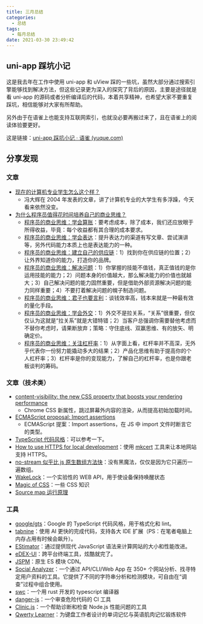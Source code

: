 ```yaml
---
title: 三月总结
categories:
  - 总结
tags:
  - 每月总结
date: 2021-03-30 23:49:42
---
```


## uni-app 踩坑小记

这是我去年在工作中使用 uni-app 和 uView 踩的一些坑，虽然大部分通过搜索引擎能够找到解决方法，但这些记录更为深入的探究了背后的原因，主要是途径就是看 uni-app 的源码或者分析编译后的代码，本着共享精神，也希望大家不要重复踩坑，相信能够对大家有所帮助。

另外由于在语雀上也能支持互联网索引，也就没必要再搬过来了，且在语雀上的阅读体验要更好。

这是链接：[uni-app 踩坑小记 · 语雀 (yuque.com)](https://www.yuque.com/4ark/cya7sq/tvs0tu)

## 分享发现

### 文章

- [现在的计算机专业学生怎么这个样？](https://dbanotes.net/review/the_students.html)
  - 冯大辉在 2004 年发表的文章，讲了计算机专业的大学生有多浮躁，今天看来依然没变。
- [为什么程序员值得花时间培养自己的商业思维？](https://blog.dteam.top/posts/2019-05/为什么程序员值得花时间培养自己的商业思维.html)
  - [程序员的商业思维：学会算账](https://blog.dteam.top/posts/2019-06/程序员的商业思维学会算账.html)：要考虑成本，除了成本，我们还应放眼于所得收益，毕竟：每个收益都有其合理的成本要求。
  - [程序员的商业思维：学会表达](https://blog.dteam.top/posts/2019-06/程序员的商业思维学会表达.html)：提升表达力的渠道有写文章、尝试演讲等，另外代码能力本质上也是表达能力的一种。
  - [程序员的商业思维：建立自己的供应链](https://blog.dteam.top/posts/2019-07/程序员的商业思维建立自己的供应链.html)：1）找到你在供应链的位置；2）让外界知道你的能力，打造你的品牌。
  - [程序员的商业思维：解决问题](https://blog.dteam.top/posts/2019-08/程序员的商业思维解决问题.htmlhttps://blog.dteam.top/posts/2019-08/程序员的商业思维解决问题.html)：1）你掌握的技能不值钱，真正值钱的是你运用技能的能力；2）问题本身的价值越大，那么解决能力的价值也就越大；3）自己解决问题的能力固然重要，但是借助外部资源解决问题的能力同样重要；4）不要打着解决问题的幌子制造问题。
  - [程序员的商业思维：君子也要言利](https://blog.dteam.top/posts/2019-11/程序员的商业思维君子也要言利.html)：谈钱效率高，钱本来就是一种最有效的量化手段。
  - [程序员的商业思维：学会外交](https://blog.dteam.top/posts/2019-12/程序员的商业思维学会外交.html)：1）外交不是拉关系，“关系”很重要，但仅仅认为这就是“拉关系”就是大错特错；2）当客户总强调你需要替他考虑而不替你考虑时，请果断放弃；策略：守住底线、双赢思维、有的放矢、明确定价。
  - [程序员的商业思维：关注杠杆率](https://blog.dteam.top/posts/2020-03/something-about-personal-leverage.html)：1）从字面上看，杠杆率并不高深，无外乎代表你一份努力能撬动多大的结果；2）产品化思维有助于提高你的个人杠杆率；3）杠杆率是你的变现能力，了解自己的杠杆率，也是你跟老板谈判的筹码。

### 文章（技术类）

- [content-visibility: the new CSS property that boosts your rendering performance](https://web.dev/content-visibility/)
  - Chrome CSS 新属性，跳过屏幕外内容的渲染，从而提高初始加载时间。
- [ECMAScript proposal: Import assertions](https://2ality.com/2021/01/import-assertions.html?utm_source=feedburner&utm_medium=feed&utm_campaign=Feed%3A+2ality+%282ality+%E2%80%93+JavaScript+and+more%29)
  - ECMAScript 提案：Import assertions，在 JS 中 import 文件时断言它的类型。
- [TypeScript 代码风格](https://zhongsp.gitbooks.io/typescript-handbook/content/doc/wiki/coding_guidelines.html)：可以参考一下。
- [How to use HTTPS for local development](https://web.dev/how-to-use-local-https/)：使用 [mkcert](https://github.com/FiloSottile/mkcert) 工具来让本地网站支持 HTTPS。
- [no-stream 似乎比 js 原生数组方法快](https://juejin.cn/post/6936448887360077831)：没有黑魔法，仅仅是因为它只遍历一遍数组。
- [WakeLock](https://developer.mozilla.org/zh-CN/docs/Web/API/WakeLock)：一个实验性的 WEB API，用于使设备保持唤醒状态
- [Magic of CSS](https://adamschwartz.co/magic-of-css/)：一些 CSS 知识
- [Source map 运行原理](https://blog.techbridge.cc/2021/03/28/how-source-map-works/)

### 工具

- [google/gts](https://github.com/google/gts)：Google 的 TypeScript 代码风格，用于格式化和 lint。
- [tabnine](https://www.tabnine.com/)：使用 AI 更快的完成代码，支持各大 IDE 扩展（PS：在笔者电脑上内存占用有时候会飙升）。
- [EStimator](https://estimator.dev/)：通过提供现代 JavaScript 语法来计算网站的大小和性能改进。
- [eDEX-UI](https://github.com/GitSquared/edex-ui)：跨平台终端工具，炫酷就完了。
- [JSPM](https://jspm.org/docs/cdn)：原生 ES 模块 CDN。
- [Social Analyzer](https://github.com/qeeqbox/social-analyzer)：一个通过 API/CLI/Web App 在 350+ 个网站分析、找寻特定用户资料的工具。它提供了不同的字符串分析和检测模块，可自由在“调查”过程中组合使用。
- [swc](https://github.com/swc-project/swc)：一个用 rust 开发的 typescript 编译器
- [danger-js](https://danger.systems/js/)：一个审查危险代码的 CI 工具
- [Clinic.js](https://clinicjs.org/)：一个帮助诊断和检查 Node.js 性能问题的工具
- [Qwerty Learner](https://qwerty-learner.vercel.app)：为键盘工作者设计的单词记忆与英语肌肉记忆锻炼软件
